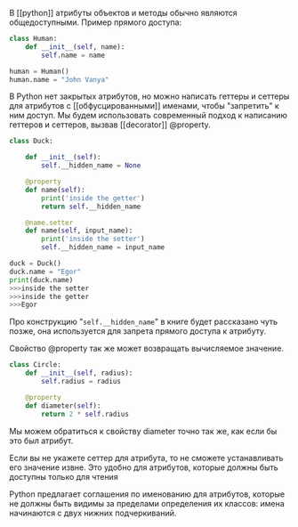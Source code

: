 В [[python]] атрибуты объектов и методы обычно являются общедоступными.
Пример прямого доступа:

```python
class Human:
    def __init__(self, name):
        self.name = name

human = Human()
human.name = "John Vanya"
```

В Python нет закрытых атрибутов, но можно написать геттеры и сеттеры для атрибутов с [[обфусцированными]] именами, чтобы "запретить" к ним доступ.
Мы будем использовать современный подход к написанию геттеров и сеттеров, вызвав [[decorator]] @property.


```python
class Duck:

    def __init__(self):
        self.__hidden_name = None

    @property
    def name(self):
        print('inside the getter')
        return self.__hidden_name

    @name.setter
    def name(self, input_name):
        print('inside the setter')
        self.__hidden_name = input_name
```


```python
duck = Duck()
duck.name = "Egor"
print(duck.name)
>>>inside the setter
>>>inside the getter
>>>Egor
```

Про конструкцию "`self.__hidden_name`" в книге будет рассказано чуть позже, она используется для запрета прямого доступа к атрибуту.

Свойство @property так же может возвращать вычисляемое значение.

```python
class Circle:
    def __init__(self, radius):
        self.radius = radius

    @property
    def diameter(self):
        return 2 * self.radius
```

Мы можем обратиться к свойству diameter точно так же, как если бы это был атрибут.

Если вы не укажете сеттер для атрибута, то не сможете устанавливать его значение извне. Это удобно для атрибутов, которые должны быть доступны только для чтения

Python предлагает соглашения по именованию для атрибутов, которые не должны быть видимы за пределами определения их классов: имена начинаются с двух нижних подчеркиваний.